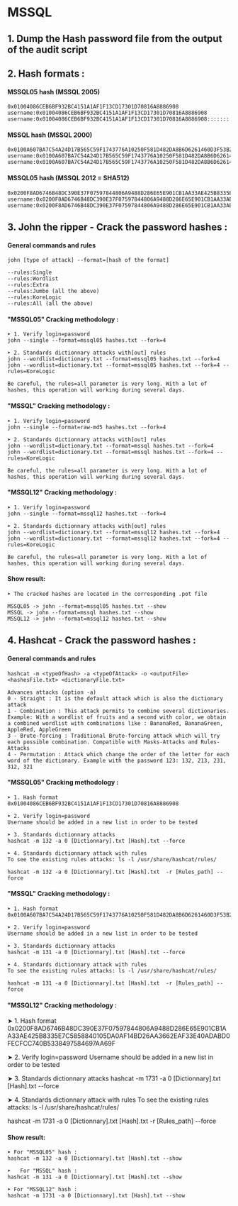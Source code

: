 # MSSQL 

## 1. Dump the Hash password file from the output of the audit script

## 2. Hash formats :

#### MSSQL05 hash (MSSQL 2005)
```	
0x01004086CEB6BF932BC4151A1AF1F13CD17301D70816A8886908
username:0x01004086CEB6BF932BC4151A1AF1F13CD17301D70816A8886908
username:0x01004086CEB6BF932BC4151A1AF1F13CD17301D70816A8886908:::::::
```

#### MSSQL hash (MSSQL 2000)
```
0x0100A607BA7C54A24D17B565C59F1743776A10250F581D482DA8B6D6261460D3F53B279CC6913CE747006A2E3254
username:0x0100A607BA7C54A24D17B565C59F1743776A10250F581D482DA8B6D6261460D3F53B279CC6913CE747006A2E3254
username:0x0100A607BA7C54A24D17B565C59F1743776A10250F581D482DA8B6D6261460D3F53B279CC6913CE747006A2E3254:::::::
```

#### MSSQL05 hash (MSSQL 2012 = SHA512)
```
0x0200F8AD6746B48DC390E37F07597844806A9488D286E65E901CB1AA33AE425B8335E7C5858840105DA0AF14BD26AA3662EAF33E40ADABD0FECFCC740B5338497584697AA69F
username:0x0200F8AD6746B48DC390E37F07597844806A9488D286E65E901CB1AA33AE425B8335E7C5858840105DA0AF14BD26AA3662EAF33E40ADABD0FECFCC740B5338497584697AA69F
username:0x0200F8AD6746B48DC390E37F07597844806A9488D286E65E901CB1AA33AE425B8335E7C5858840105DA0AF14BD26AA3662EAF33E40ADABD0FECFCC740B5338497584697AA69F:::::::
```

## 3. John the ripper - Crack the password hashes :

#### General commands and rules
```
john [type of attack] --format=[hash of the format] 
	
--rules:Single
--rules:Wordlist
--rules:Extra
--rules:Jumbo (all the above)
--rules:KoreLogic
--rules:All (all the above)	
```

#### "MSSQL05" Cracking methodology :
```
➤ 1. Verify login=password
john --single --format=mssql05 hashes.txt --fork=4

➤ 2. Standards dictionnary attacks with[out] rules
john --wordlist=dictionary.txt --format=mssql05 hashes.txt --fork=4
john --wordlist=dictionary.txt --format=mssql05 hashes.txt --fork=4 --rules=KoreLogic
	
Be careful, the rules=all parameter is very long. With a lot of hashes, this operation will working during several days.
```

#### "MSSQL" Cracking methodology : 
```	
➤ 1. Verify login=password
john --single --format=raw-md5 hashes.txt --fork=4

➤ 2. Standards dictionnary attacks with[out] rules
john --wordlist=dictionary.txt --format=mssql hashes.txt --fork=4
john --wordlist=dictionary.txt --format=mssql hashes.txt --fork=4 --rules=KoreLogic

Be careful, the rules=all parameter is very long. With a lot of hashes, this operation will working during several days.
```

#### "MSSQL12" Cracking methodology : 
```	
➤ 1. Verify login=password
john --single --format=mssql12 hashes.txt --fork=4
	
➤ 2. Standards dictionnary attacks with[out] rules
john --wordlist=dictionary.txt --format=mssql12 hashes.txt --fork=4
john --wordlist=dictionary.txt --format=mssql12 hashes.txt --fork=4 --rules=KoreLogic
	
Be careful, the rules=all parameter is very long. With a lot of hashes, this operation will working during several days.
```

#### Show result:
```
➤ The cracked hashes are located in the corresponding .pot file

MSSQL05 -> john --format=mssql05 hashes.txt --show
MSSQL -> john --format=mssql hashes.txt --show
MSSQL12 -> john --format=mssql12 hashes.txt --show		
```


## 4. Hashcat - Crack the password hashes :

#### General commands and rules
```	
hashcat -m <typeOfHash> -a <typeOfAttack> -o <outputFile> <hashesFile.txt> <dictionaryFile.txt>
			
Advances attacks (option -a)
0 - Straight : It is the default attack which is also the dictionary attack
1 - Combination : This attack permits to combine several dictionaries. Example: With a wordlist of fruits and a second with color, we obtain a combined wordlist with combinations like : BananaRed, BananaGreen, AppleRed, AppleGreen
3 - Brute-forcing : Traditional Brute-forcing attack which will try each possible combination. Compatible with Masks-Attacks and Rules-Attacks
4 - Permutation : Attack which change the order of the letter for each word of the dictionary. Example with the password 123: 132, 213, 231, 312, 321
```

#### "MSSQL05" Cracking methodology :
```
➤ 1. Hash format
0x01004086CEB6BF932BC4151A1AF1F13CD17301D70816A8886908

➤ 2. Verify login=password
Username should be added in a new list in order to be tested

➤ 3. Standards dictionnary attacks
hashcat -m 132 -a 0 [Dictionnary].txt [Hash].txt --force

➤ 4. Standards dictionnary attack with rules
To see the existing rules attacks: ls -l /usr/share/hashcat/rules/

hashcat -m 132 -a 0 [Dictionnary].txt [Hash].txt  -r [Rules_path] --force
```

#### "MSSQL" Cracking methodology :
```
➤ 1. Hash format
0x0100A607BA7C54A24D17B565C59F1743776A10250F581D482DA8B6D6261460D3F53B279CC6913CE747006A2E3254

➤ 2. Verify login=password
Username should be added in a new list in order to be tested

➤ 3. Standards dictionnary attacks
hashcat -m 131 -a 0 [Dictionnary].txt [Hash].txt --force

➤ 4. Standards dictionnary attack with rules
To see the existing rules attacks: ls -l /usr/share/hashcat/rules/

hashcat -m 131 -a 0 [Dictionnary].txt [Hash].txt  -r [Rules_path] --force
```

#### "MSSQL12" Cracking methodology :

➤ 1. Hash format
0x0200F8AD6746B48DC390E37F07597844806A9488D286E65E901CB1AA33AE425B8335E7C5858840105DA0AF14BD26AA3662EAF33E40ADABD0FECFCC740B5338497584697AA69F
	
➤ 2. Verify login=password
Username should be added in a new list in order to be tested
			
➤ 3. Standards dictionnary attacks
hashcat -m 1731 -a 0 [Dictionnary].txt [Hash].txt --force

➤ 4. Standards dictionnary attack with rules
To see the existing rules attacks: ls -l /usr/share/hashcat/rules/

hashcat -m 1731 -a 0 [Dictionnary].txt [Hash].txt  -r [Rules_path] --force

#### Show result:
```
➤ For "MSSQL05" hash :
hashcat -m 132 -a 0 [Dictionnary].txt [Hash].txt --show

➤	For "MSSQL" hash :
hashcat -m 131 -a 0 [Dictionnary].txt [Hash].txt --show

➤ For "MSSQL12" hash :
hashcat -m 1731 -a 0 [Dictionnary].txt [Hash].txt --show
```
